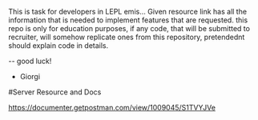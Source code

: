 This is task for developers in LEPL emis... Given resource link has all the information that is needed to implement features that are requested. this repo is only for education purposes, if any code, that will be submitted to recruiter, will somehow replicate ones from this repository, pretendednt should explain code in details.

-- good luck!
- Giorgi

#Server Resource and Docs

https://documenter.getpostman.com/view/1009045/S1TVYJVe
